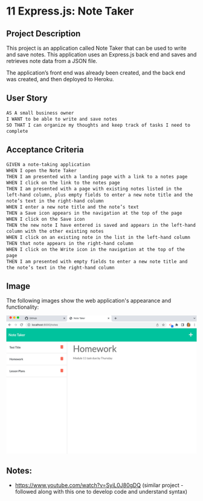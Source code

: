# 11 Express.js: Note Taker

## Project Description

This project is an application called Note Taker that can be used to write and save notes. This application uses an Express.js back end and saves and retrieves note data from a JSON file.

The application’s front end was already been created, and the back end was created, and then deployed to Heroku.


## User Story

```
AS A small business owner
I WANT to be able to write and save notes
SO THAT I can organize my thoughts and keep track of tasks I need to complete
```


## Acceptance Criteria

```
GIVEN a note-taking application
WHEN I open the Note Taker
THEN I am presented with a landing page with a link to a notes page
WHEN I click on the link to the notes page
THEN I am presented with a page with existing notes listed in the left-hand column, plus empty fields to enter a new note title and the note’s text in the right-hand column
WHEN I enter a new note title and the note’s text
THEN a Save icon appears in the navigation at the top of the page
WHEN I click on the Save icon
THEN the new note I have entered is saved and appears in the left-hand column with the other existing notes
WHEN I click on an existing note in the list in the left-hand column
THEN that note appears in the right-hand column
WHEN I click on the Write icon in the navigation at the top of the page
THEN I am presented with empty fields to enter a new note title and the note’s text in the right-hand column
```


## Image
The following images show the web application's appearance and functionality:

![Existing notes are listed in the left-hand column with empty fields on the right-hand side for the new note’s title and text.](./Assets/Note-Taker-App-SamS.png)


## Notes:
- https://www.youtube.com/watch?v=SyiL0J80gDQ (similar project - followed along with this one to develop code and understand syntax)

